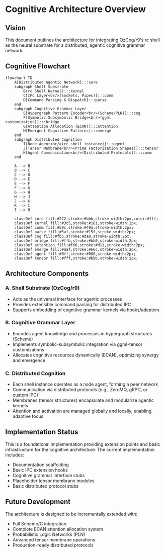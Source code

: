 # Cognitive Architecture Overview

## Vision

This document outlines the architecture for integrating OzCog/r9's rc shell as the neural substrate for a distributed, agentic cognitive grammar network.

## Cognitive Flowchart

```mermaid
flowchart TD
    A[Distributed Agentic Network]:::core
    subgraph Shell Substrate
        B(rc Shell Kernel):::kernel
        C[IPC Layer<br/>(Sockets, Pipes)]:::comm
        D[Command Parsing & Dispatch]:::parse
    end
    subgraph Cognitive Grammar Layer
        E[Hypergraph Pattern Encoder<br/>(Scheme/PLN)]:::cog
        F[Symbolic-Subsymbolic Bridge<br/>(ggml customization)]:::bridge
        G[Attention Allocation (ECAN)]:::attention
        H[Emergent Cognitive Patterns]:::emerge
    end
    subgraph Distributed Cognition
        I[Node Agent<br/>(rc shell instance)]:::agent
        J[Tensor Membrane<br/>(Prime Factorization Shapes)]:::tensor
        K[Agent Communication<br/>(Distributed Protocols)]:::comm
    end

    A --> B
    B --> C
    C --> D
    D --> E
    E --> F
    F --> G
    G --> H
    H --> J
    J --> K
    K --> I
    I --> B

    classDef core fill:#222,stroke:#bbb,stroke-width:2px,color:#fff;
    classDef kernel fill:#3c5,stroke:#181,stroke-width:2px;
    classDef comm fill:#59c,stroke:#49a,stroke-width:2px;
    classDef parse fill:#5af,stroke:#15f,stroke-width:2px;
    classDef cog fill:#fb5,stroke:#da0,stroke-width:2px;
    classDef bridge fill:#ffb,stroke:#bb0,stroke-width:2px;
    classDef attention fill:#f66,stroke:#d11,stroke-width:2px;
    classDef emerge fill:#aaf,stroke:#66c,stroke-width:2px;
    classDef agent fill:#0ff,stroke:#088,stroke-width:2px;
    classDef tensor fill:#fff,stroke:#bbb,stroke-width:2px;
```

## Architecture Components

### A. Shell Substrate (OzCog/r9)
- Acts as the universal interface for agentic processes
- Provides extensible command parsing for distributed IPC
- Supports embedding of cognitive grammar kernels via hooks/adaptors

### B. Cognitive Grammar Layer
- Encodes agent knowledge and processes in hypergraph structures (Scheme)
- Implements symbolic-subsymbolic integration via ggml-tensor customizations
- Allocates cognitive resources dynamically (ECAN), optimizing synergy and emergence

### C. Distributed Cognition
- Each shell instance operates as a node agent, forming a peer network
- Communication via distributed protocols (e.g., ZeroMQ, gRPC, or custom IPC)
- Membranes (tensor structures) encapsulate and modularize agentic kernels
- Attention and activation are managed globally and locally, enabling adaptive focus

## Implementation Status

This is a foundational implementation providing extension points and basic infrastructure for the cognitive architecture. The current implementation includes:

- Documentation scaffolding
- Basic IPC extension hooks
- Cognitive grammar interface stubs
- Placeholder tensor membrane modules
- Basic distributed protocol stubs

## Future Development

The architecture is designed to be incrementally extended with:
- Full Scheme/C integration
- Complete ECAN attention allocation system
- Probabilistic Logic Networks (PLN)
- Advanced tensor membrane operations
- Production-ready distributed protocols